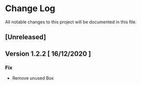 # Change Log
All notable changes to this project will be documented in this file.

## [Unreleased]

## Version 1.2.2 [ 16/12/2020 ]

### Fix 

- Remove unused Box


